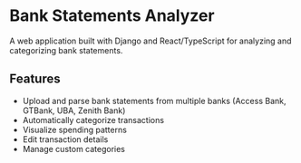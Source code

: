 # Bank Statements Analyzer

A web application built with Django and React/TypeScript for analyzing and categorizing bank statements.

## Features

- Upload and parse bank statements from multiple banks (Access Bank, GTBank, UBA, Zenith Bank)
- Automatically categorize transactions
- Visualize spending patterns
- Edit transaction details
- Manage custom categories

